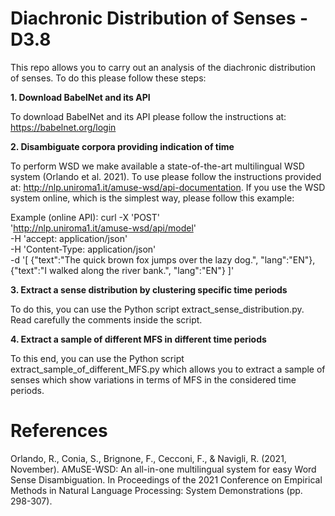 # Diachronic Distribution of Senses - D3.8

This repo allows you to carry out an analysis of the diachronic distribution of senses. To do this please follow these steps:

**1. Download BabelNet and its API**

To download BabelNet and its API please follow the instructions at: https://babelnet.org/login

**2. Disambiguate corpora providing indication of time** 

To perform WSD we make available a state-of-the-art multilingual WSD system (Orlando et al. 2021). To use please follow the instructions provided at: http://nlp.uniroma1.it/amuse-wsd/api-documentation. If you use the WSD system online, which is the simplest way, please follow this example:

Example (online API): 
curl -X 'POST' \
  'http://nlp.uniroma1.it/amuse-wsd/api/model' \
  -H 'accept: application/json' \
  -H 'Content-Type: application/json' \
  -d '[
  {"text":"The quick brown fox jumps over the lazy dog.", "lang":"EN"},
  {"text":"I walked along the river bank.", "lang":"EN"}
]'

**3. Extract a sense distribution by clustering specific time periods**

To do this, you can use the Python script extract_sense_distribution.py. Read carefully the comments inside the script.

**4. Extract a sample of different MFS in different time periods**

To this end, you can use the Python script extract_sample_of_different_MFS.py which allows you to extract a sample of senses which show variations in terms of MFS in the considered time periods.

# References

Orlando, R., Conia, S., Brignone, F., Cecconi, F., & Navigli, R. (2021, November). AMuSE-WSD: An all-in-one multilingual system for easy Word Sense Disambiguation. In Proceedings of the 2021 Conference on Empirical Methods in Natural Language Processing: System Demonstrations (pp. 298-307).

